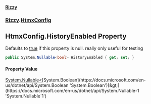 #### [Rizzy](index 'index')
### [Rizzy](Rizzy 'Rizzy').[HtmxConfig](Rizzy.HtmxConfig 'Rizzy.HtmxConfig')

## HtmxConfig.HistoryEnabled Property

Defaults to [true](https://docs.microsoft.com/en-us/dotnet/csharp/language-reference/builtin-types/bool 'https://docs.microsoft.com/en-us/dotnet/csharp/language-reference/builtin-types/bool') if this property is null. really only useful for testing

```csharp
public System.Nullable<bool> HistoryEnabled { get; set; }
```

#### Property Value
[System.Nullable&lt;](https://docs.microsoft.com/en-us/dotnet/api/System.Nullable-1 'System.Nullable`1')[System.Boolean](https://docs.microsoft.com/en-us/dotnet/api/System.Boolean 'System.Boolean')[&gt;](https://docs.microsoft.com/en-us/dotnet/api/System.Nullable-1 'System.Nullable`1')
